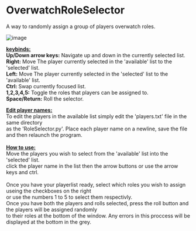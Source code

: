 # OverwatchRoleSelector
A way to randomly assign a group of players overwatch roles.


![image](https://user-images.githubusercontent.com/43573052/217600906-86f81a03-4df6-4b96-b7d5-e61f5a5e0110.png)

<ins>**keybinds:<br />**</ins>
**Up/Down arrow keys:** Navigate up and down in the currently selected list.<br />
**Right:** Move The player currently selected in the 'available' list to the 'selected' list.<br />
**Left:** Move The player currently selected in the 'selected' list to the 'available' list.<br />
**Ctrl:** Swap currently focused list.<br />
**1,2,3,4,5:** Toggle the roles that players can be assigned to.<br />
**Space/Return:** Roll the selector.<br />

<ins>**Edit player names:<br />**</ins>
To edit the players in the available list simply edit the 'players.txt' file in the same directory<br />
as the 'RoleSelector.py'. Place each player name on a newline, save the file and then relaunch the program.<br />
<br />
<ins>**How to use:<br />**</ins>
Move the players you wish to select from the 'available' list into the 'selected' list.<br />
click the player name in the list then the arrow buttons or use the arrow keys and ctrl.<br />
<br />
Once you have your playerlist ready, select which roles you wish to assign useing the checkboxes on the right<br />
or use the numbers 1 to 5 to select them respectivly.
<br />
Once you have both the players and rolls selected, press the roll button and the players will be assigned randomly<br />
to their roles at the bottom of the window. Any errors in this proccess will be displayed at the bottom in the grey.
